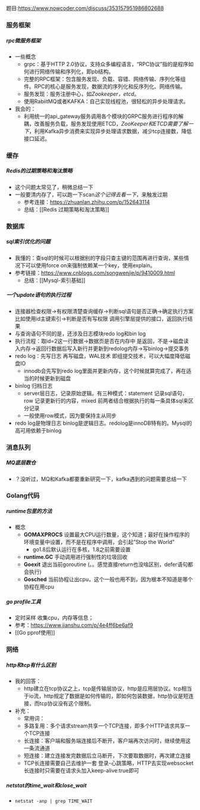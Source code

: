 题目:https://www.nowcoder.com/discuss/353157951986802688
### 服务框架
##### rpc微服务框架
+ 一些概念
	+ grpc：基于HTTP 2.0协议，支持众多编程语言，“RPC协议”指的是程序如何进行网络传输和序列化，即pb结构。
	+ 完整的RPC框架：包含服务发现、负载、容错、网络传输、序列化等组件。RPC的核心是服务发现，数据流的序列化和反序列化、网络传输。
	+ 服务发现：服务注册中心，如*Zookeeper，etcd*。
	+ 使用RabiitMQ或者KAFKA：自己实现线程池，很轻松的异步处理请求。
+ 我会的：
	+ 利用统一的api_gateway服务调用各个模块的GRPC服务进行程序的解耦，改善服务负载，服务发现使用ETCD，*ZooKeeper和ETCD需要了解一下*，利用Kafka异步消费来实现异步处理请求数据，减少tcp连接数，降低接口延迟。

### 缓存
##### Redis的过期策略和淘汰策略
+ 这个问题太常见了，稍微总结一下
+ 一般要清内存了，可以跑一下scan*这个记得去看一下*，来触发过期
	+ 参考连接：https://zhuanlan.zhihu.com/p/152643114
	+ 总结：[[Redis 过期策略和淘汰策略]]

### 数据库
##### sql索引优化的问题
+ 我懂的：查sql的时候可以根据别的字段只查主键的范围再进行查询，某些情况下可以使用force on来强制依赖某一个key，使用explain。
+ 参考链接：https://www.cnblogs.com/songwenjie/p/9410009.html
	+ 总结：[[Mysql-索引基础]]
##### 一个update语句的执行过程
+ 连接器检查权限->有权限清楚查询缓存->判断sql语句是否正确->确定执行方案 比如使用id主键索引->判断是否有写权限 调用引擎层提供的接口，返回执行结果
+ 与查询语句不同的是，还涉及日志模块redo log和bin log
+ 执行流程：取id=2这一行数据->数据页是否在内存中 是返回，不是->磁盘读入内存->返回行数据后写入新行并更新到redolog内存->写binlog->提交事务
+ redo log：先写日志 再写磁盘，WAL技术 即组提交技术，可以大幅度降低磁盘IO
	+ innodb会先写到redo log里面并更新内存，这个时候就算完成了，再在适当的时候更新到磁盘
+ binlog 归档日志
	+ server层日志，记录原始逻辑。有三种模式：statement 记录sql语句，row 记录更新行的内容，mixed 前两者结合根据执行的每一条具体sql来区分记录
	+ 一般使用row模式，因为要保持主从同步
+ redo log是物理日志 binlog是逻辑日志。redolog是innoDB特有的。Mysql的高可用依赖于binlog

### 消息队列
##### MQ底层数仓
+ ？没听过，MQ和Kafka都要重新研究一下，kafka遇到的问题需要总结一下

### Golang代码
##### runtime包里的方法 
+ 概念
	+ **GOMAXPROCS** 设置最大CPU运行数量，这个知道；最好在操作程序的环境变量中设置，而不是在程序中调用，会引起”Stop the World"
		+ go1.8后默认运行在多核，1.8之前需要设置
	+ **runtime.GC** 手动调用进行强制性的垃圾回收
	+ **Goexit** 退出当前goroutine (。。感觉直接return也没啥区别，defer语句都会执行)
	+ **Gosched** 当前协程让出cpu，这个一般也用不到，因为根本不知道是哪个协程在用cpu
##### go profile工具
+ 定时采样 收集cpu，内存等信息；
+ 参考：https://www.jianshu.com/p/4e4ff6be6af9
+ [[Go pprof使用]]

### 网络
##### http和tcp有什么区别
+ 我的回答：
	+ http建立在tcp协议之上，tcp是传输层协议，http是应用层协议。tcp相当于io流，http规定了数据是如何传输的，即如何包装数据，http协议是短连接，而tcp协议没有这个限制。
+ 补充：
	+ 常用词：
	+ 多路复用：多个请求stream共享一个TCP连接，即多个HTTP请求共享一个TCP连接
	+ 长连接：客户端和服务端连接后不断开，客户端再次访问时，继续使用这一条流通道
	+ 短连接：建立连接发完数据后立马断开，下次要取数据时，再次建立连接
	+ TCP长连接需要自己去维护一套 登录-心跳策略，HTTP去实现websocket长连接时只需要在请求头加入keep-alive:true即可
##### netstat的time_wait和close_wait
+ `netstat -anp | grep TIME_WAIT`